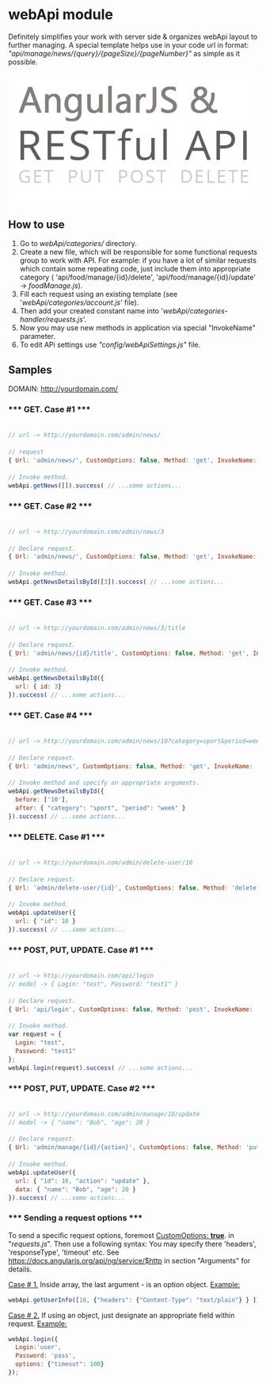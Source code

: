 # webApi module
Definitely simplifies your work with server side & organizes webApi layout to further managing.
A special template helps use in your code url in format: *"api/manage/news/{query}/{pageSize}/{pageNumber}"* as simple as it possible.

![Image](https://github.com/asduser/examples/blob/gh-pages/images/angularjs-restful-api.png?raw=true)

## How to use

1. Go to *webApi/categories/* directory.
2. Create a new file, which will be responsible for some functional requests group to work with API. For example: if you have a lot of similar requests which contain some repeating code, just include them into appropriate category ( 'api/food/manage/{id}/delete', 'api/food/manage/{id}/update' -> *foodManage.js*).
3. Fill each request using an existing template (see '*webApi/categories/account.js*' file).
4. Then add your created constant name into '*webApi/categories-handler/requests.js*'.
5. Now you may use new methods in application via special "InvokeName" parameter.
6. To edit APi settings use *"config/webApiSettings.js"* file.

## Samples

DOMAIN: http://yourdomain.com/ 

### *** GET. Case #1 ***

```javascript

// url -> http://yourdomain.com/admin/news/

// request
{ Url: 'admin/news/', CustomOptions: false, Method: 'get', InvokeName: 'getNews' }

// Invoke method.
webApi.getNews([]).success( // ...some actions...

```

### *** GET. Case #2 ***

```javascript

// url -> http://yourdomain.com/admin/news/3

// Declare request.
{ Url: 'admin/news/', CustomOptions: false, Method: 'get', InvokeName: 'getNewsDetailsById' }

// Invoke method.
webApi.getNewsDetailsById([3]).success( // ...some actions...

```

### *** GET. Case #3 ***

```javascript

// url -> http://yourdomain.com/admin/news/3/title

// Declare request.
{ Url: 'admin/news/{id}/title', CustomOptions: false, Method: 'get', InvokeName: 'getNewsDetailsById' }

// Invoke method.
webApi.getNewsDetailsById({
  url: { id: 3}
}).success( // ...some actions...

```

### *** GET. Case #4 ***

```javascript

// url -> http://yourdomain.com/admin/news/10?category=sport&period=week

// Declare request.
{ Url: 'admin/news', CustomOptions: false, Method: 'get', InvokeName: 'getNewsDetailsById' }

// Invoke method and specify an appropriate arguments.
webApi.getNewsDetailsById({
  before: ['10'],
  after: { "category": "sport", "period": "week" }
}).success( // ...some actions...

```

### *** DELETE. Case #1 ***

```javascript

// url -> http://yourdomain.com/admin/delete-user/10

// Declare request.
{ Url: 'admin/delete-user/{id}', CustomOptions: false, Method: 'delete', InvokeName: 'deleteUser' }

// Invoke method.
webApi.updateUser({
  url: { "id": 10 }
}).success( // ...some actions...

```

### *** POST, PUT, UPDATE. Case #1 ***

```javascript

// url -> http://yourdomain.com/api/login
// model -> { Login: "test", Password: "test1" }

// Declare request.
{ Url: 'api/login', CustomOptions: false, Method: 'post', InvokeName: 'login' }

// Invoke method.
var request = {
  Login: "test",
  Password: "test1"
};
webApi.login(request).success( // ...some actions...

```

### *** POST, PUT, UPDATE. Case #2 ***

```javascript

// url -> http://yourdomain.com/admin/manage/10/update
// model -> { "name": "Bob", "age": 20 }

// Declare request.
{ Url: 'admin/manage/{id}/{action}', CustomOptions: false, Method: 'put', InvokeName: 'updateUser' }

// Invoke method.
webApi.updateUser({
  url: { "id": 10, "action": "update" },
  data: { "name": "Bob", "age": 20 }
}).success( // ...some actions...

```

### *** Sending a request options ***

To send a specific request options, foremost <u>CustomOptions: <b>true</b></u>. in "<i>requests.js</i>". Then use a following syntax:
You may specify there 'headers', 'responseType', 'timeout' etc. See https://docs.angularjs.org/api/ng/service/$http in section "Arguments" for details.

<u>Case # 1.</u>
Inside array, the last argument - is an option object. <u>Example:</u> 
```javascript
webApi.getUserInfo([10, {"headers": {"Content-Type": "text/plain"} } ]);

```

<u>Case # 2.</u>
If using an object, just designate an appropriate field within request. <u>Example:</u> 

```javascript
webApi.login({
  Login:'user',
  Password: 'pass',
  options: {"timeout": 100}
});
```
